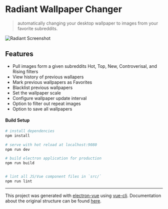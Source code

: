 # Radiant Wallpaper Changer

> automatically changing your desktop wallpaper to images from your favorite subreddits.

![Radiant Screenshot](https://i.imgur.com/7t0KKkN.png)

## Features
- Pull images form a given subreddits Hot, Top, New, Controverisal, and Rising filters
- View history of previous wallapers
- Mark previous wallpapers as Favorites
- Blacklist previous wallpapers
- Set the wallpaper scale
- Configure wallpaper update interval
- Option to filter out repeat images
- Option to save all wallpapers

#### Build Setup

``` bash
# install dependencies
npm install

# serve with hot reload at localhost:9080
npm run dev

# build electron application for production
npm run build


# lint all JS/Vue component files in `src/`
npm run lint

```

---

This project was generated with [electron-vue](https://github.com/SimulatedGREG/electron-vue) using [vue-cli](https://github.com/vuejs/vue-cli). Documentation about the original structure can be found [here](https://simulatedgreg.gitbooks.io/electron-vue/content/index.html).
